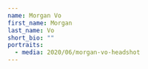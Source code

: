 ```yaml
---
name: Morgan Vo
first_name: Morgan
last_name: Vo
short_bio: ""
portraits:
  - media: 2020/06/morgan-vo-headshot
---
```

